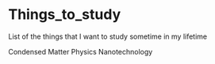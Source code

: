 # Things_to_study
List of the things that I want to study sometime in my lifetime

Condensed Matter Physics
Nanotechnology
